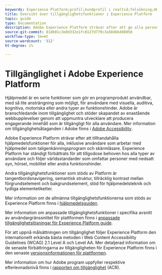 ```yaml
---
keywords: Experience Platform;profil;kundprofil i realtid;felsökning;API;enhetlig profil;enhetlig profil;enhetlig;profil;rtcp;XDM-diagram
title: Översikt över tillgänglighetsfunktioner i Experience Platform
topic: guide
type: Documentation
description: Adobe Experience Platform strävar efter att ge alla personer tillgång till alla funktioner.
source-git-commit: 81db01c3e8d332e1fc8127d779c3a584bb498858
workflow-type: tm+mt
source-wordcount: '312'
ht-degree: 1%

---
```



# Tillgänglighet i Adobe Experience Platform

Hjälpmedel är en serie funktioner som gör en programprodukt användbar, med så lite ansträngning som möjligt, för användare med visuella, auditiva, kognitiva, motoriska eller andra typer av funktionshinder. Adobe är branschledande inom tillgänglighet och stöder skapandet av enastående webbupplevelser genom att uppmuntra utvecklare att producera engagerande innehåll som är tillgängligt för alla användare. Mer information om tillgänglighetsåtaganden i Adobe finns i [Adobe Accessibility](https://www.adobe.com/accessibility.html).

Adobe Experience Platform strävar efter att tillhandahålla hjälpmedelsfunktioner för alla, inklusive användare som arbetar med hjälpmedel som taligenkänningsprogram och skärmläsare. Experience Platform har ständigt förbättrats för att tillgodose behoven hos alla typer av användare och följer världsstandarder som omfattar personer med nedsatt syn, hörsel, mobilitet eller andra funktionshinder.

Andra tillgänglighetsfunktioner som stöds av Platform är tangentbordsnavigering, semantisk struktur, tillräcklig kontrast mellan förgrundselement och bakgrundselement, stöd för hjälpmedelsteknik och tydliga elementetiketter.

Mer information om de allmänna tillgänglighetsfunktionerna som stöds av Experience Platform finns i [hjälpmedelsguiden](features.md).

Mer information om anpassade tillgänglighetsfunktioner i specifika avsnitt av användargränssnittet för plattformen finns i [anpassade tillgänglighetslösningar för Experience Platform guide](custom.md).

För att uppnå målsättningen om tillgänglighet följer Experience Platform den internationellt erkända bästa metoden i Web Content Accessibility Guidelines (WCAG) 2.1 Level A och Level AA. Mer detaljerad information om de senaste förbättringarna av tillgängligheten för Experience Platform finns i den senaste [versionsinformationen för plattformen](../release-notes/latest/latest.md).

Mer information om hur Adobe program uppfyller respektive efterlevnadsnivå finns i [rapporten om tillgänglighet](https://www.adobe.com/accessibility/compliance.html) (ACR).